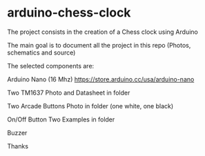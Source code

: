 # arduino-chess-clock

The project consists in the creation of a Chess clock using Arduino

The main goal is to document all the project in this repo (Photos, schematics and source)

The selected components are:

Arduino Nano (16 Mhz)
https://store.arduino.cc/usa/arduino-nano

Two TM1637
Photo and Datasheet in folder

Two Arcade Buttons
Photo in folder (one white, one black)

On/Off Button
Two Examples in folder

Buzzer

Thanks